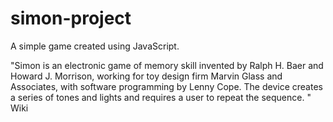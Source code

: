 # simon-project

A simple game created using JavaScript.

"Simon is an electronic game of memory skill invented by Ralph H. Baer and Howard J. 
Morrison, working for toy design firm Marvin Glass and Associates, with software programming by Lenny Cope. 
The device creates a series of tones and lights and requires a user to repeat the sequence. " Wiki
